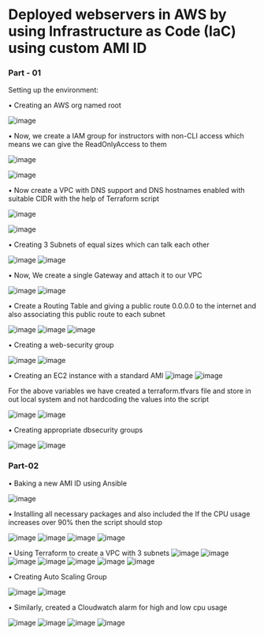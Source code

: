 # **Deployed webservers in AWS by using Infrastructure as Code (IaC) using custom AMI ID**


### Part - 01

Setting up the environment:

•	Creating an AWS org named root

 ![image](https://github.com/user-attachments/assets/4acbd4d2-3319-44ea-a14a-281b661357a3)

•	Now, we create a IAM group for instructors with non-CLI access which means we can give the ReadOnlyAccess to them
 
![image](https://github.com/user-attachments/assets/57ec5fc0-08fe-4ca9-9fa2-0ead5ee3c1ac)
 

![image](https://github.com/user-attachments/assets/2ea01321-458d-4324-b6e2-150a552f2cb1)


•	Now create a VPC with DNS support and DNS hostnames enabled with suitable CIDR with the help of Terraform script
 

![image](https://github.com/user-attachments/assets/4ea1f28a-f518-4389-b12a-e8b7414cc31d)

![image](https://github.com/user-attachments/assets/9030c6c8-2a0e-4819-9eb4-24ddc31a8385)






•	Creating 3 Subnets of equal sizes which can talk each other 

 ![image](https://github.com/user-attachments/assets/6d5fe7ae-4af8-4663-8e52-3aac229fe5a1)
 ![image](https://github.com/user-attachments/assets/c50468a3-828b-42e5-869d-88c9ee49d643)

 

•	Now, We create a single Gateway and attach it to our VPC
 
 
![image](https://github.com/user-attachments/assets/ca57f528-41ec-48a3-a9f2-dc2e86588728)
![image](https://github.com/user-attachments/assets/b35affb2-0ad1-4c30-8f86-7b8dec480a8e)







•	Create a Routing Table and giving a public route 0.0.0.0 to the internet and also associating this public route to each subnet
 
 ![image](https://github.com/user-attachments/assets/6021c866-1e1a-4b82-9692-1305d793873a)
 ![image](https://github.com/user-attachments/assets/980112b7-3b40-4506-9044-fbfb878d1342)
 ![image](https://github.com/user-attachments/assets/d78636b5-5ddb-430d-bfd5-c818464855a4)

 

•	Creating a web-security group
 
 ![image](https://github.com/user-attachments/assets/5ec8407f-3d58-4d3a-8544-31790dff3bf6)
 ![image](https://github.com/user-attachments/assets/7854a419-9018-47d5-9928-e18e3d4f0465)

•	Creating an EC2 instance with a standard AMI 
 ![image](https://github.com/user-attachments/assets/cbab1b4f-348b-4130-9e3c-cb3d29df97f1)
 ![image](https://github.com/user-attachments/assets/ccf57f83-ee49-4f9b-a91a-7d85db1dbcb8)
 
 
For the above variables we have created a terraform.tfvars file and store in out local system and not hardcoding the values into the script

 ![image](https://github.com/user-attachments/assets/3d78813e-f893-4e0c-84c8-4c55af0215d0)
 ![image](https://github.com/user-attachments/assets/19393c91-14b1-4984-9c02-7371e6ce7bed)


 

•	Creating appropriate dbsecurity groups
 
 ![image](https://github.com/user-attachments/assets/075d1523-fab0-4424-b044-71be3f2efc64)
 ![image](https://github.com/user-attachments/assets/10ee73ff-0be8-4416-a27f-a0e9b8ddfe0c)




### Part-02

•	Baking a new AMI ID using Ansible

 ![image](https://github.com/user-attachments/assets/2303428b-f1ef-41da-858a-6629c949ee1e)

•	Installing all necessary packages and also included the If the CPU usage increases over 90% then the script should stop
 
 ![image](https://github.com/user-attachments/assets/bca75e67-eaf1-4650-8154-0cf42140e5bc)
 ![image](https://github.com/user-attachments/assets/f5199e9d-66c1-4c57-a6ac-7c7879c5b81d)
 ![image](https://github.com/user-attachments/assets/29e39f35-aa80-4e72-ab97-825377059e50)
 ![image](https://github.com/user-attachments/assets/d5b1f67f-1399-4612-b9de-ff046a3d1fdc)

 
•	Using Terraform to create a VPC with 3 subnets
![image](https://github.com/user-attachments/assets/dddb79a2-62a9-4896-a878-4aca3b5ca7fb)
![image](https://github.com/user-attachments/assets/f7a67c1e-c4c7-4771-8462-8852096abc99)
![image](https://github.com/user-attachments/assets/b6c42115-726c-4ceb-b4f3-43127add24d2)
![image](https://github.com/user-attachments/assets/8d6331bf-8941-45ed-a825-bd0006b27581)
![image](https://github.com/user-attachments/assets/37e04f2b-386b-4207-9522-805d29489c46)
![image](https://github.com/user-attachments/assets/6b4a5d08-f06a-4c92-835f-113dbb5526d9)
![image](https://github.com/user-attachments/assets/97a49505-0f64-4d62-9fd4-33503c191297)
 
 

•	Creating Auto Scaling Group

 ![image](https://github.com/user-attachments/assets/b08e27a2-bd4c-46f9-8376-816a72f92c25)
 ![image](https://github.com/user-attachments/assets/fb0de664-cf8e-4694-9f1f-24fa8e22629a)

 
•	Similarly, created a Cloudwatch alarm for high and low cpu usage
 
 ![image](https://github.com/user-attachments/assets/dff3f8fc-6761-49c4-8d24-90ed11913426)
 ![image](https://github.com/user-attachments/assets/2d53faa9-5cbb-4d64-88c3-3a0e34eae486)
 ![image](https://github.com/user-attachments/assets/ecf41032-3f32-413f-82b5-6527b9c5f6b3)
 ![image](https://github.com/user-attachments/assets/f477980f-e8f4-4042-b8b0-43d5d6456c60)

 
 

